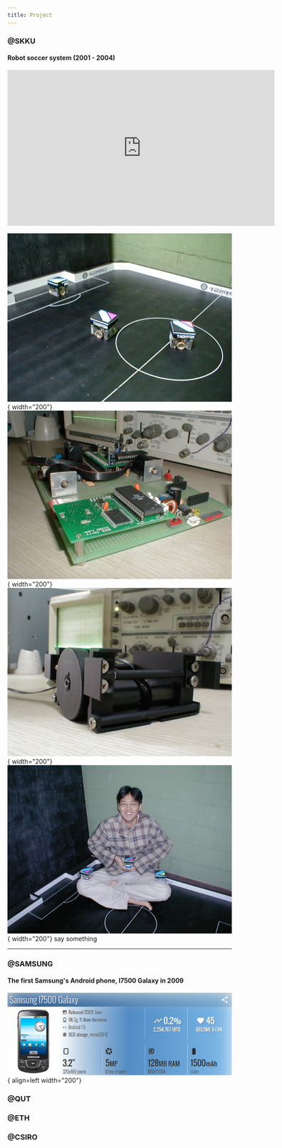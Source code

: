```yaml
---
title: Project
---
```


### @SKKU
#### Robot soccer system (2001 - 2004)

<p align="center">
<iframe width="600" height="350" src="https://www.youtube.com/embed/ZnXYP1Vbw-Y" title="YouTube video player" frameborder="0" allow="accelerometer; autoplay; clipboard-write; encrypted-media; gyroscope; picture-in-picture" allowfullscreen></iframe>
</p>

![](imgs/robot-soccer/1.JPG){ width="200"}
![](imgs/robot-soccer/2.JPG){ width="200"}
![](imgs/robot-soccer/3.JPG){ width="200"}
![](imgs/robot-soccer/4.JPG){ width="200"}
say something

---

### @SAMSUNG
#### The first Samsung's Android phone, I7500 Galaxy in 2009

![](imgs/samsung/samsung-android-phone.png){ align=left width="200"}


<!-- <p align="center">
<img src="imgs/samsung/samsung-android-phone.png" width="400">
</p> -->

<!-- Latex test
$$
\operatorname{ker} f=\{g\in G:f(g)=e_{H}\}{\mbox{.}}
$$ -->

### @QUT

### @ETH

### @CSIRO